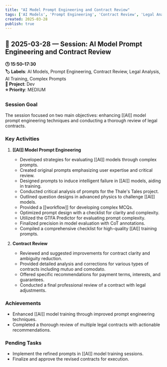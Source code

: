 ```yaml
---
title: "AI Model Prompt Engineering and Contract Review"
tags: ['AI Models', 'Prompt Engineering', 'Contract Review', 'Legal Analysis', 'AI Training', 'Complex Prompts']
created: 2025-03-28
publish: true
---
```


## 📅 2025-03-28 — Session: AI Model Prompt Engineering and Contract Review

**🕒 15:50–17:30**  
**🏷️ Labels**: AI Models, Prompt Engineering, Contract Review, Legal Analysis, AI Training, Complex Prompts  
**📂 Project**: Dev  
**⭐ Priority**: MEDIUM  


### Session Goal
The session focused on two main objectives: enhancing [[AI]] model prompt engineering techniques and conducting a thorough review of legal contracts.

### Key Activities
1. **[[AI]] Model Prompt Engineering**
   - Developed strategies for evaluating [[AI]] models through complex prompts.
   - Created original prompts emphasizing user expertise and critical review.
   - Designed prompts to induce intelligent failure in [[AI]] models, aiding in training.
   - Conducted critical analysis of prompts for the Thale's Tales project.
   - Outlined question designs in advanced physics to challenge [[AI]] models.
   - Provided a [[workflow]] for developing complex MCQs.
   - Optimized prompt design with a checklist for clarity and complexity.
   - Utilized the GTFA Predictor for evaluating prompt complexity.
   - Finalized precision in model evaluation with CoT annotations.
   - Compiled a comprehensive checklist for high-quality [[AI]] training prompts.

2. **Contract Review**
   - Reviewed and suggested improvements for contract clarity and ambiguity reduction.
   - Provided detailed analysis and corrections for various types of contracts including mutuo and comodato.
   - Offered specific recommendations for payment terms, interests, and guarantees.
   - Conducted a final professional review of a contract with legal adjustments.

### Achievements
- Enhanced [[AI]] model training through improved prompt engineering techniques.
- Completed a thorough review of multiple legal contracts with actionable recommendations.

### Pending Tasks
- Implement the refined prompts in [[AI]] model training sessions.
- Finalize and approve the revised contracts for execution.

